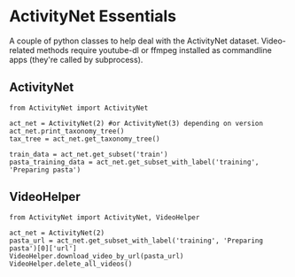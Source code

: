 # ActivityNet Essentials

A couple of python classes to help deal with the ActivityNet dataset. Video-
related methods require youtube-dl or ffmpeg installed as commandline apps
(they're called by subprocess).

## ActivityNet

```
from ActivityNet import ActivityNet

act_net = ActivityNet(2) #or ActivityNet(3) depending on version
act_net.print_taxonomy_tree()
tax_tree = act_net.get_taxonomy_tree()

train_data = act_net.get_subset('train')
pasta_training_data = act_net.get_subset_with_label('training', 'Preparing pasta')
```

## VideoHelper

```
from ActivityNet import ActivityNet, VideoHelper

act_net = ActivityNet(2)
pasta_url = act_net.get_subset_with_label('training', 'Preparing pasta')[0]['url']
VideoHelper.download_video_by_url(pasta_url)
VideoHelper.delete_all_videos()
```
